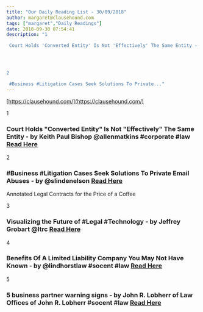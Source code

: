 ```yaml
---
title: "Our Daily Reading List - 30/09/2018"
author: margaret@clausehound.com
tags: ["margaret","Daily Readings"]
date: 2018-09-30 07:54:41
description: "1

 Court Holds 'Converted Entity' Is Not 'Effectively' The Same Entity - by Keith Paul Bishop @allenmatkins #corporate #law Read Here

 


2

 #Business #Litigation Cases Seek Solutions To Private..."
---
```


[https://clausehound.com/](https://clausehound.com/)

1

###  Court Holds "Converted Entity" Is Not "Effectively" The Same Entity - by Keith Paul Bishop @allenmatkins #corporate #law [Read Here](https://www.calcorporatelaw.com/court-holds-converted-entity-is-not-effectively-the-same-entity)

 

2

###  #Business #Litigation Cases Seek Solutions To Private Email Abuses - by @slindenelson  [Read Here](https://www.slindenelson.com/blog/2018/09/business-litigation-cases-seek-solutions-to-private-email-abuses.shtml)

Annotated Legal Contracts
for the Price of a Coffee

3

###  Visualizing the Future of #Legal #Technology - by Jeffrey Grobart @ltrc [Read Here](https://www.lawtechnologytoday.org/2018/09/visualizing-the-future-of-legal-technology/)

 

4

###  Benefits Of A Limited Liability Company You May Not Have Known - by @lindhorstlaw #socent #law  [Read Here](http://www.lindhorstlaw.com/blog/2018/09/benefits-of-a-limited-liability-company-you-may-not-have-known.shtml)

 

5

###  5 business partner warning signs - by John R. Lobherr of Law Offices of John R. Lobherr #socent #law [Read Here](https://www.lobherrlaw.com/blog/2018/08/5-business-partner-warning-signs.shtml)

 